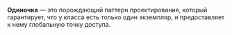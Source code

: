 **Одиночка** — это порождающий паттерн проектирования, который гарантирует, что у класса есть только один экземпляр, и предоставляет к нему глобальную точку доступа.
